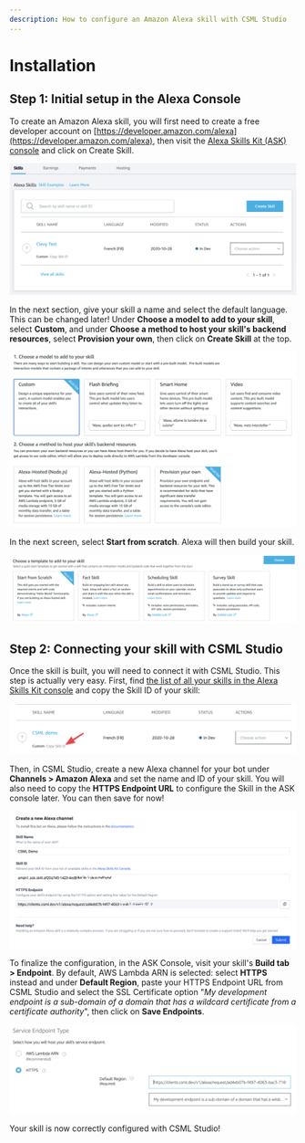 ```yaml
---
description: How to configure an Amazon Alexa skill with CSML Studio
---
```


# Installation

## Step 1: Initial setup in the Alexa Console

To create an Amazon Alexa skill, you will first need to create a free developer account on [https://developer.amazon.com/alexa](https://developer.amazon.com/alexa), then visit the [Alexa Skills Kit (ASK) console](https://developer.amazon.com/alexa/console) and click on Create Skill.

![](<../../.gitbook/assets/image (39).png>)

In the next section, give your skill a name and select the default language. This can be changed later! Under **Choose a model to add to your skill**, select **Custom**, and under **Choose a method to host your skill's backend resources**, select **Provision your own**, then click on **Create Skill** at the top.

![](<../../.gitbook/assets/image (40).png>)

In the next screen, select **Start from scratch**. Alexa will then build your skill.

![](<../../.gitbook/assets/image (41) (1).png>)

## Step 2: Connecting your skill with CSML Studio

Once the skill is built, you will need to connect it with CSML Studio. This step is actually very easy. First, find [the list of all your skills in the Alexa Skills Kit console](https://developer.amazon.com/alexa/console/ask) and copy the Skill ID of your skill:

![](<../../.gitbook/assets/image (42).png>)

Then, in CSML Studio, create a new Alexa channel for your bot under **Channels > Amazon Alexa** and set the name and ID of your skill. You will also need to copy the **HTTPS Endpoint URL** to configure the Skill in the ASK console later. You can then save for now!

![](<../../.gitbook/assets/image (44) (1).png>)

To finalize the configuration, in the ASK Console, visit your skill's **Build tab > Endpoint**. By default, AWS Lambda ARN is selected: select **HTTPS** instead and under **Default Region**, paste your HTTPS Endpoint URL from CSML Studio and select the SSL Certificate option "_My development endpoint is a sub-domain of a domain that has a wildcard certificate from a certificate authority_", then click on **Save Endpoints**.

![](<../../.gitbook/assets/image (45) (1).png>)

Your skill is now correctly configured with CSML Studio!
